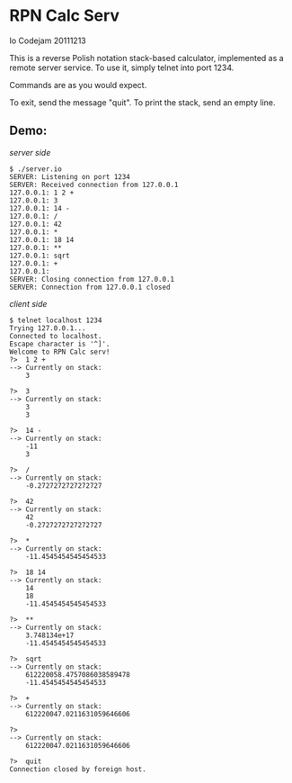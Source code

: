 RPN Calc Serv
=============
Io Codejam 20111213

This is a reverse Polish notation stack-based calculator, implemented as a remote server service.  To use it, simply telnet into port 1234.

Commands are as you would expect.

To exit, send the message "quit".  To print the stack, send an empty line.

Demo: 
-----


*server side*

    $ ./server.io 
    SERVER: Listening on port 1234
    SERVER: Received connection from 127.0.0.1
    127.0.0.1: 1 2 +
    127.0.0.1: 3
    127.0.0.1: 14 -
    127.0.0.1: /
    127.0.0.1: 42
    127.0.0.1: *
    127.0.0.1: 18 14
    127.0.0.1: **
    127.0.0.1: sqrt
    127.0.0.1: +
    127.0.0.1: 
    SERVER: Closing connection from 127.0.0.1
    SERVER: Connection from 127.0.0.1 closed

*client side*

    $ telnet localhost 1234
    Trying 127.0.0.1...
    Connected to localhost.
    Escape character is '^]'.
    Welcome to RPN Calc serv!
    ?>  1 2 +
    --> Currently on stack:
        3

    ?>  3
    --> Currently on stack:
        3
        3

    ?>  14 -
    --> Currently on stack:
        -11
        3

    ?>  /
    --> Currently on stack:
        -0.2727272727272727

    ?>  42
    --> Currently on stack:
        42
        -0.2727272727272727

    ?>  *
    --> Currently on stack:
        -11.4545454545454533

    ?>  18 14
    --> Currently on stack:
        14
        18
        -11.4545454545454533

    ?>  **
    --> Currently on stack:
        3.748134e+17
        -11.4545454545454533

    ?>  sqrt
    --> Currently on stack:
        612220058.4757086038589478
        -11.4545454545454533

    ?>  +
    --> Currently on stack:
        612220047.0211631059646606

    ?>  
    --> Currently on stack:
        612220047.0211631059646606

    ?>  quit
    Connection closed by foreign host.
